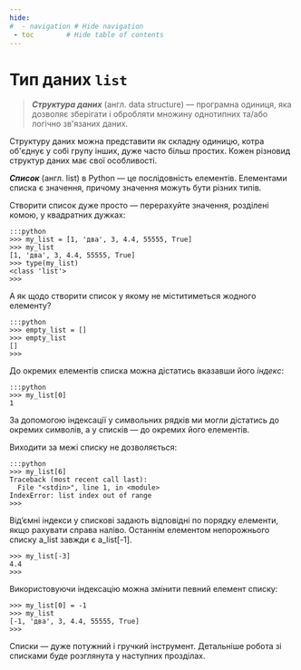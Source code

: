 ```yaml
---
hide:
#  - navigation # Hide navigation
 - toc        # Hide table of contents
---
```


# Тип даних `list`

> ***Структура даних*** (англ. data structure) — програмна одиниця, 
яка дозволяє зберігати і обробляти множину однотипних та/або логічно зв'язаних даних. 

Структуру даних можна представити як складну одиницю, 
котра об'єднує у собі групу інших, дуже часто більш простих. 
Кожен різновид структур даних має свої особливості. 

***Список*** (англ. list) в Python — це послідовність елементів. 
Елементами списка є значення, причому значення можуть бути різних типів. 

Створити список дуже просто — перерахуйте значення, розділені комою, у квадратних дужках:

	:::python
	>>> my_list = [1, 'два', 3, 4.4, 55555, True]
	>>> my_list
	[1, 'два', 3, 4.4, 55555, True]
	>>> type(my_list)
	<class 'list'>
	>>>

А як щодо створити список у якому не міститиметься жодного елементу?

	:::python
	>>> empty_list = []
	>>> empty_list
	[]
	>>>

До окремих елементів списка можна дістатись вказавши його *індекс*:

	:::python
	>>> my_list[0]
	1
За допомогою індексації у символьних рядків ми могли дістатись до окремих символів, 
а у списків — до окремих його елементів. 

Виходити за межі списку не дозволяється:

	:::python
	>>> my_list[6]
	Traceback (most recent call last):
	  File "<stdin>", line 1, in <module>
	IndexError: list index out of range
	>>>

Від’ємні індекси у спискові задають відповідні по порядку елементи, якщо рахувати справа наліво. Останнім елементом непорожнього списку a_list завжди є a_list[-1].

	>>> my_list[-3]
	4.4
	>>>

Використовуючи індексацію можна змінити певний елемент списку:

	>>> my_list[0] = -1
	>>> my_list
	[-1, 'два', 3, 4.4, 55555, True]
	>>>
	
Списки — дуже потужний і гручкий інструмент. Детальніше робота зі списками буде розглянута у наступних прозділах. 
